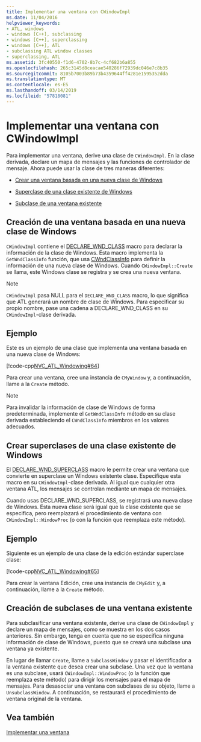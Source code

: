 ```yaml
---
title: Implementar una ventana con CWindowImpl
ms.date: 11/04/2016
helpviewer_keywords:
- ATL, windows
- windows [C++], subclassing
- windows [C++], superclassing
- windows [C++], ATL
- subclassing ATL window classes
- superclassing, ATL
ms.assetid: 3fc40550-f1d6-4702-8b7c-4cf682b6a855
ms.openlocfilehash: 265c3145d8ceacae540286f72939dc046e7c8b35
ms.sourcegitcommit: 8105b7003b89b73b4359644ff4281e1595352dda
ms.translationtype: MT
ms.contentlocale: es-ES
ms.lasthandoff: 03/14/2019
ms.locfileid: "57818081"
---
```

# <a name="implementing-a-window-with-cwindowimpl"></a>Implementar una ventana con CWindowImpl

Para implementar una ventana, derive una clase de `CWindowImpl`. En la clase derivada, declare un mapa de mensajes y las funciones de controlador de mensaje. Ahora puede usar la clase de tres maneras diferentes:

- [Crear una ventana basada en una nueva clase de Windows](#_atl_creating_a_window_based_on_a_new_windows_class)

- [Superclase de una clase existente de Windows](#_atl_superclassing_an_existing_windows_class)

- [Subclase de una ventana existente](#_atl_subclassing_an_existing_window)

##  <a name="_atl_creating_a_window_based_on_a_new_windows_class"></a> Creación de una ventana basada en una nueva clase de Windows

`CWindowImpl` contiene el [DECLARE_WND_CLASS](reference/window-class-macros.md#declare_wnd_class) macro para declarar la información de la clase de Windows. Esta macro implementa la `GetWndClassInfo` función, que usa [CWndClassInfo](../atl/reference/cwndclassinfo-class.md) para definir la información de una nueva clase de Windows. Cuando `CWindowImpl::Create` se llama, este Windows clase se registra y se crea una nueva ventana.

> [!NOTE]
>  `CWindowImpl` pasa NULL para el `DECLARE_WND_CLASS` macro, lo que significa que ATL generará un nombre de clase de Windows. Para especificar su propio nombre, pase una cadena a DECLARE_WND_CLASS en su `CWindowImpl`-clase derivada.

## <a name="example"></a>Ejemplo

Este es un ejemplo de una clase que implementa una ventana basada en una nueva clase de Windows:

[!code-cpp[NVC_ATL_Windowing#64](../atl/codesnippet/cpp/implementing-a-window-with-cwindowimpl_1.h)]

Para crear una ventana, cree una instancia de `CMyWindow` y, a continuación, llame a la `Create` método.

> [!NOTE]
>  Para invalidar la información de clase de Windows de forma predeterminada, implemente el `GetWndClassInfo` método en su clase derivada estableciendo el `CWndClassInfo` miembros en los valores adecuados.

##  <a name="_atl_superclassing_an_existing_windows_class"></a> Crear superclases de una clase existente de Windows

El [DECLARE_WND_SUPERCLASS](reference/window-class-macros.md#declare_wnd_superclass) macro le permite crear una ventana que convierte en superclase un Windows existente clase. Especifique esta macro en su `CWindowImpl`-clase derivada. Al igual que cualquier otra ventana ATL, los mensajes se controlan mediante un mapa de mensajes.

Cuando usas DECLARE_WND_SUPERCLASS, se registrará una nueva clase de Windows. Esta nueva clase será igual que la clase existente que se especifica, pero reemplazará el procedimiento de ventana con `CWindowImpl::WindowProc` (o con la función que reemplaza este método).

## <a name="example"></a>Ejemplo

Siguiente es un ejemplo de una clase de la edición estándar superclase clase:

[!code-cpp[NVC_ATL_Windowing#65](../atl/codesnippet/cpp/implementing-a-window-with-cwindowimpl_2.h)]

Para crear la ventana Edición, cree una instancia de `CMyEdit` y, a continuación, llame a la `Create` método.

##  <a name="_atl_subclassing_an_existing_window"></a> Creación de subclases de una ventana existente

Para subclasificar una ventana existente, derive una clase de `CWindowImpl` y declare un mapa de mensajes, como se muestra en los dos casos anteriores. Sin embargo, tenga en cuenta que no se especifica ninguna información de clase de Windows, puesto que se creará una subclase una ventana ya existente.

En lugar de llamar `Create`, llame a `SubclassWindow` y pasar el identificador a la ventana existente que desea crear una subclase. Una vez que la ventana es una subclase, usará `CWindowImpl::WindowProc` (o la función que reemplaza este método) para dirigir los mensajes para el mapa de mensajes. Para desasociar una ventana con subclases de su objeto, llame a `UnsubclassWindow`. A continuación, se restaurará el procedimiento de ventana original de la ventana.

## <a name="see-also"></a>Vea también

[Implementar una ventana](../atl/implementing-a-window.md)
